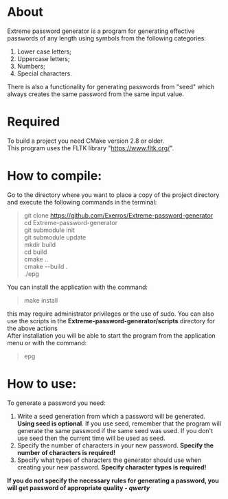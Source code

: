 # About
Extreme password generator is a program for generating effective passwords of
 any length using symbols from the following categories:  
1. Lower case letters;  
2. Uppercase letters;  
3. Numbers;  
4. Special characters.  

There is also a functionality for generating passwords from "seed" which always
creates the same password from the same input value.  

# Required
To build a project you need CMake version 2.8 or older.  
This program uses the FLTK library "https://www.fltk.org/".

# How to compile:
Go to the directory where you want to place a copy of the project directory and
execute the following commands in the terminal:  
> git clone https://github.com/Exerros/Extreme-password-generator  
> cd Extreme-password-generator  
> git submodule init  
> git submodule update  
> mkdir build  
> cd build  
> cmake ..  
> cmake --build .  
> ./epg  
  
You can install the application with the command:  
> make install  

this may require administrator privileges or the use of sudo. 
You can also use the scripts in the **Extreme-password-generator/scripts**
 directory for the above actions  
After installation you will be able to start the program from the application
 menu or with the command:  
> epg  


# How to use:
To generate a password you need:
1. Write a seed generation from which a password will be generated. **Using 
seed is optional**. If you use seed, remember that the program will generate
the same password if the same seed was used. If you don't use seed then
the current time will be used as seed.  
2. Specify the number of characters in your new password. **Specify the
number of characters is required!**  
3. Specify what types of characters the generator should use when creating
your new password. **Specify character types is required!**  

**If you do not specify the necessary rules for generating a password, you will
get password of appropriate quality - *qwerty***
